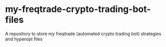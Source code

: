 # my-freqtrade-crypto-trading-bot-files
A repository to store my freqtrade (automated crypto trading bot) strategies and hyperopt files
